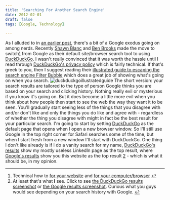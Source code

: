 ```yaml
---
title: 'Searching For Another Search Engine'
date: 2012-02-01
draft: false
tags: [Google, Technology]

---
```


As I alluded to in [an earlier post](https://chrisenns.com/2012/01/13/google-exodus/), there's a bit of a Google exodus going on among nerds. Recently [Shawn Blanc](http://shawnblanc.net/) and [Ben Brooks](http://brooksreview.net/) made the move to switch[1](#fn-20039:1) from Google as their default site/browser search tool to using [DuckDuckGo](http://duckduckgo.com). I wasn't really convinced that it was worth the hassle until I read through [DuckDuckGo's privacy policy](http://duckduckgo.com/privacy.html) which is fairly technical. If that's greek to you, then I suggest reading their [illustrated guide to escaping the search engine Filter Bubble](http://dontbubble.us/) which does a great job of showing what's going on when you search. ![](https://chrisenns.com/wp-content/uploads/2012/02/duckduckgoillustratedguide-725x263.png "duckduckgoillustratedguide") The short version: your search results are tailored to the type of person Google thinks you are based on your search and clicking history. Nothing really evil or mysterious if you know it's going on. But it does become a little more evil when you think about how people then start to see the web the way they want it to be seen. You'll gradually start seeing less of the things that you disagree with and/or don't like and only the things you do like and agree with - regardless of whether the thing you disagree with might in fact be the best result for your particular search. I'm going to start by setting [DuckDuckGo](http://duckduckgo.com/) as the default page that opens when I open a new browser window. So I'll still use Google in the top right corner for Safari searches some of the time, but when I start fresh from a new window I'll start with DuckDuckGo. One thing I don't like already is if I do a vanity search for my name, [DuckDuckGo's results](http://duckduckgo.com/?q=chris+enns) show my mostly useless LinkedIn page as the top result, where [Google's results](http://www.google.ca/search?sourceid=chrome&ie=UTF-8&q=chris+enns) show you this website as the top result [2](#fn-20039:2) - which is what it should be, in my opinion.

* * *

1.  Technical how to [for your website](http://patdryburgh.com/blog/adding-a-custom-duckduckgo-search-bar-to-your-site/) and [for your computer/browser](http://brooksreview.net/2012/01/duckduckwin/) [↩](#fnref-20039:1)
2.  At least that's what **I** see. Click to see [the DuckDuckGo results screenshot](https://chrisenns.com/wp-content/uploads/2012/02/DuckDuckGo-Vanity-Search.jpg) or [the Google results screenshot](https://chrisenns.com/wp-content/uploads/2012/02/Google-Vanity-Search.jpg). Curious what you guys would see depending on your search history with Google. [↩](#fnref-20039:2)